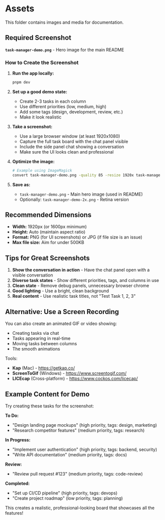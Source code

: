 # Assets

This folder contains images and media for documentation.

## Required Screenshot

**`task-manager-demo.png`** - Hero image for the main README

### How to Create the Screenshot

1. **Run the app locally:**
   ```bash
   pnpm dev
   ```

2. **Set up a good demo state:**
   - Create 2-3 tasks in each column
   - Use different priorities (low, medium, high)
   - Add some tags (design, development, review, etc.)
   - Make it look realistic

3. **Take a screenshot:**
   - Use a large browser window (at least 1920x1080)
   - Capture the full task board with the chat panel visible
   - Include the side panel chat showing a conversation
   - Make sure the UI looks clean and professional

4. **Optimize the image:**
   ```bash
   # Example using ImageMagick
   convert task-manager-demo.png -quality 85 -resize 1920x task-manager-demo.png
   ```

5. **Save as:**
   - `task-manager-demo.png` - Main hero image (used in README)
   - Optionally: `task-manager-demo-2x.png` - Retina version

## Recommended Dimensions

- **Width:** 1920px (or 1600px minimum)
- **Height:** Auto (maintain aspect ratio)
- **Format:** PNG (for UI screenshots) or JPG (if file size is an issue)
- **Max file size:** Aim for under 500KB

## Tips for Great Screenshots

1. **Show the conversation in action** - Have the chat panel open with a visible conversation
2. **Diverse task states** - Show different priorities, tags, and columns in use
3. **Clean state** - Remove debug panels, unnecessary browser chrome
4. **Good lighting** - Use a bright, clean background
5. **Real content** - Use realistic task titles, not "Test Task 1, 2, 3"

## Alternative: Use a Screen Recording

You can also create an animated GIF or video showing:
- Creating tasks via chat
- Tasks appearing in real-time
- Moving tasks between columns
- The smooth animations

Tools:
- **Kap** (Mac) - https://getkap.co/
- **ScreenToGif** (Windows) - https://www.screentogif.com/
- **LICEcap** (Cross-platform) - https://www.cockos.com/licecap/

## Example Content for Demo

Try creating these tasks for the screenshot:

**To Do:**
- "Design landing page mockups" (high priority, tags: design, marketing)
- "Research competitor features" (medium priority, tags: research)

**In Progress:**
- "Implement user authentication" (high priority, tags: backend, security)
- "Write API documentation" (medium priority, tags: docs)

**Review:**
- "Review pull request #123" (medium priority, tags: code-review)

**Completed:**
- "Set up CI/CD pipeline" (high priority, tags: devops)
- "Create project roadmap" (low priority, tags: planning)

This creates a realistic, professional-looking board that showcases all the features!
